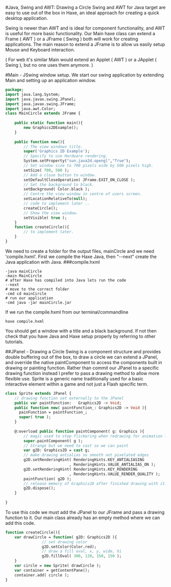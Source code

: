 #Java, Swing and AWT: Drawing a Circle
Swing and AWT for Java target are easy to use out of the box in Haxe, an ideal approach for creating a quick desktop application.

Swing is newer than AWT and is ideal for component functionality, and AWT is useful for more basic functionality. 
Our Main haxe class can extend a Frame ( AWT ) or a JFrame ( Swing ) both will work for creating applications.
The main reason to extend a JFrame is to allow us easily setup Mouse and Keyboard interaction.

( For web it's similar Main would extend an Applet ( AWT ) or a JApplet ( Swing ), but no one uses them anymore. )

#Main - JSwing window setup.
We start our swing application by extending Main and setting up an application window.
```haxe
package;
import java.lang.System;
import java.javax.swing.JPanel;
import java.javax.swing.JFrame;
import java.awt.Color;
class MainCircle extends JFrame {
    
    public static function main(){ 
        new Graphics2DExample(); 
    } 
    
    public function new(){
        // The view windows title.
        super('Graphics 2D Example');
        // Specify to use Hardware rendering.
        System.setProperty("sun.java2d.opengl","True");
        // Set window size to 700 pixels wide by 500 pixels high.
        setSize( 700, 500 );
        // Add a close button to window.
        setDefaultCloseOperation( JFrame.EXIT_ON_CLOSE );
        // Set the background to black.
        setBackground( Color.black );
        // Centre the view window in centre of users screen.
        setLocationRelativeTo(null);
        // code to implement later ..
        createCircle(); 
        // Show the view window.
        setVisible( true );
    }
    function createCircle(){
        // to implement later.
    }
}
```
We need to create a folder for the output files, mainCircle and we need 'compile.hxml'. 
First we compile the Haxe Java, then "--next" create the Java application with Java.
###compile.hxml
```
-java mainCircle
-main MainCircle
# after Haxe has compiled into Java lets run the code
--next
# move to the correct folder
-cmd cd mainCircle
# run our application
-cmd java -jar mainCircle.jar
```
If we run the compile.hxml from our terminal/commandline 
```
haxe compile.hxml
```

You should get a window with a title and a black background. 
If not then check that you have Java and Haxe setup properly by referring to other tutorials.

##JPanel - Drawing a Circle
Swing is a component structure and provides double buffering out of the box, to draw a circle we can extend a JPanel, and 
override the native paintComponent to access the components built in drawing or painting function.
Rather than commit our JPanel to a specific drawing function instead I prefer to pass a drawing method to allow more flexible use.
Sprite is a generic name traditionally used for a basic interactive element within a game and not just a Flash specific term.
```haxe
class Sprite extends JPanel {
    // drawing function set externally to the JPanel
    public var paintFunction:   Graphics2D -> Void;
    public function new( paintFunction_: Graphics2D -> Void ){ 
      painFunction = paintFunction_;
      super( true ); 
    }
    
    @:overload public function paintComponent( g: Graphics ){
        // magic used to stop flickering when redrawing for animation later.        
        super.paintComponent( g );
        // Strange but we need to cast so we can paint        
        var g2D: Graphics2D = cast g;
        // make drawing antialias so smooth not pixelated edges        
        g2D.setRenderingHint( RenderingHints.KEY_ANTIALIASING
                            , RenderingHints.VALUE_ANTIALIAS_ON );
        g2D.setRenderingHint( RenderingHints.KEY_RENDERING
                            , RenderingHints.VALUE_RENDER_QUALITY );
        paintFunction( g2D );
        // release memory of Graphics2D after finished drawing with it.        
        g2D.dispose();
    }
  
}
```
To use this code we must add the JPanel to our JFrame and pass a drawing function to it.
Our main class already has an empty method where we can add this code.
```haxe
function createCircle(){
    var drawCircle = function( g2D: Graphics2D ){
                // set drawing color
                g2D.setColor(Color.red);
                // draw a fill oval, x, y, wide, hi
                g2D.fillOval( 300, 120, 150, 150 );
    }
    var circle = new Sprite( drawCircle );
    var container = getContentPane();
    container.add( circle );
}
```
